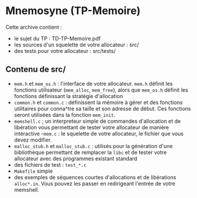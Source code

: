 # Mnemosyne (TP-Memoire)

Cette archive contient :
*  le sujet du TP : TD-TP-Memoire.pdf
*  les sources d'un squelette de votre allocateur : src/
*  des tests pour votre allocateur : src/tests/

## Contenu de src/
- `mem.h` et `mem_os.h` : l'interface de votre allocateur. 
  `mem.h` définit les fonctions utilisateur (`mem_alloc`, `mem_free`), 
   alors que `mem_os.h` définit les fonctions définissant la stratégie d'allocation
- `common.h` et `common.c` : définissent la mémoire à gérer et des fonctions utilitaires pour conna^tre sa taille et son adresse de début.
  Ces fonctions seront utilisées dans la fonction `mem_init`.
- `memshell.c` ; un interpreteur simple de commandes d'allocation et de libération 
   vous permettant de tester votre allocateur de manière intéractive
-`mem.c` : le squelette de votre allocateur, le fichier que vous devez modifier.
- `malloc_stub.h` et `malloc_stub.c` : utilisés pour la génération d'une bibliothèque permettant
  de remplacer la `libc` et de tester votre allocateur avec des programmes existant standard
- des fichiers de test : `test_*.c`
- `Makefile` simple
- des exemples de séquences courtes d'allocations et de libérations `alloc*.in`. Vous pouvez les passer en redirigeant l'entrée de votre memshell.
